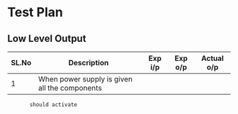 # Test Plan
##   Low Level Output
| SL.No |                Description                          |      Exp i/p     |     Exp o/p     |     Actual o/p     |   
|-------|-----------------------------------------------------|------------------|-----------------|--------------------|
|   1   | When power supply is given all the components       |                   |                |                    |
           should activate                                                                                              